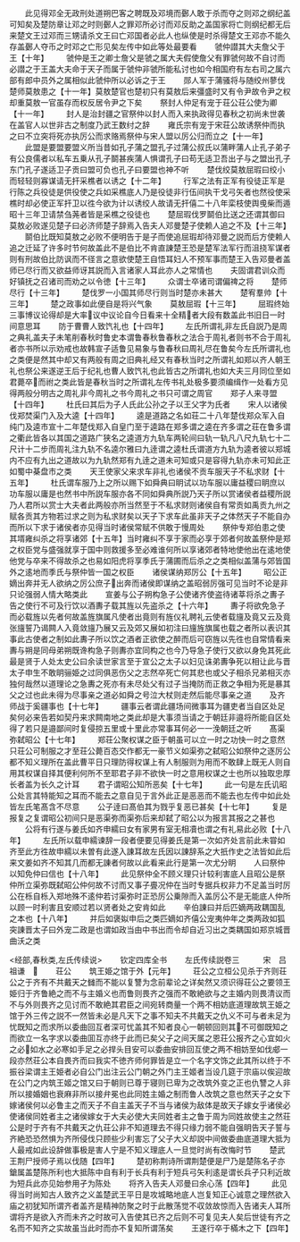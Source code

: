 <!-- { "loadSidebar": true } -->
　　此见得邓全无政刑处道朔巴客之聘既及邓境而鄾人敢于杀而夺之则邓之纲纪盖可知矣及楚防章让邓之时则鄾人之罪邓所必讨而邓反助之盖国家将亡则纲纪都无后来楚文王过邓而三甥请杀文王曰亡邓国者必此人也纵使是时杀得楚文王邓亦不能久存盖鄾人夺币之时邓之亡形见矣左传中如此等处最要看
　　虢仲譛其大夫詹父于王【十年】
　　虢仲是王之卿士詹父是虢之属大夫假使詹父有罪虢何故不自讨而必譛之于王盖大夫命于天子而属于虢仲非虢所能私讨也如今相国府有左右司之属六部有郎中员外之属相似此虢仲所以必诉之于王
　　郧人军于蒲骚将与随绞州蓼伐楚师莫敖患之【十一年】莫敖楚官也楚初只有莫敖后来彊盛时又有令尹故令尹之权却重莫敖一官虽存而权反居令尹之下矣
　　祭封人仲足有宠于荘公荘公使为卿【十一年】
　　封人是治封疆之官祭仲以封人而入来执政得见春秋之初尚未世袭在盖官人以世非古之制度乃武王数纣之辞
　　雍氏宗有宠于宋荘公故诱祭仲而执之曰不立突将死亦执厉公而求赂焉祭仲与宋人盟以厉公归而立之【十一年】
　　此盟是要盟要盟义所当昔如孔子蒲之盟孔子过蒲公叔氏以蒲畔蒲人止孔子弟子有公良儒者以私车五乗从孔子鬬甚疾蒲人惧谓孔子曰苟无适卫吾出子与之盟出孔子东门孔子遂适卫子贡曰盟可负也孔子曰要盟也神不听
　　楚伐绞莫敖屈瑕曰绞小而轻轻则寡谋请无扞采樵者以诱之【十二年】
　　行军之法有正军有役徒正军是行陈之兵役徒是供役使之兵如采樵底人乃是役徒非行伍间执干戈弓矢者也然役使采樵时却必使正军扞卫以徃今欲为计以诱绞人故请无扞僖二十八年栾枝使舆曵柴而遁昭十三年卫请禁刍荛者皆是采樵之役徒也
　　楚屈瑕伐罗鬬伯比送之还谓其御曰莫敖必败遂见楚子曰必济师楚子辞焉入告夫人邓曼楚子使赖人追之不及【十三年】
　　鬬伯比既知莫敖之必败不便明告于是子而使追屈瑕却待邓曼之説而后方使赖人追之迁延了许多时节何故盖此不是伯比不肯直諌楚王恐是楚军法军行而沮挠军谋者则有刑故伯比防讽而不径言之意欲使楚王自悟耳妇人不预军事而楚王入告邓曼者盖师已尽行而又欲益师讶其説而入言诸家人耳此亦人之常情也
　　夫固谓君训众而好镇抚之召诸司而劝之以令徳【十三年】
　　众谓士卒诸司谓偏禆之将
　　楚师尽行【十三年】
　　楚伐罗一小国其师尽行则当时楚亦未甚大
　　楚宥羣帅【十三年】
　　楚之政事如此便自是将兴气象
　　莫敖屈瑕【十三年】
　　屈瑕终始三事博议论得却是大率议中议论自今日看来十全精者大段有数盖此书旧日一时间意思耳
　　防于曹曹人致饩礼也【十四年】
　　左氏所谓礼非左氏自説乃是周之典礼盖夫子未笔削春秋时鲁史本谓鲁春秋鲁春秋之法合于周礼者则书不合于周礼者亦书所以示劝戒也故韩宣子适鲁见易象与鲁春秋曰周礼尽在鲁矣今左氏所谓礼也之类便是然其中却又有两般有周之旧典礼经又有春秋当时之所谓礼如郑以齐人朝王礼也祭公来遂逆王后于纪礼也曹人致饩礼也此皆古之所谓礼也如大夫三月同位至如君薨卒而祔之类此皆是春秋当时之所谓礼左传书礼处极多要须编缉作一处看方见得两般分明古之周礼非今周礼之书今周礼之书只可谓之周官
　　郑子人来寻盟【十四年】
　　杜氏曰其后为子人氏此公孙之子以王父字为氏者
　　宋人以诸侯伐郑焚渠门入及大逵【十四年】
　　逵是道路之名如荘二十八年楚伐郑众军入自纯门及逵市宣十二年楚伐郑入自皇门至于逵路在郑多谓之逵在齐多谓之荘在鲁多谓之衢此皆各以其国之道路广狭名之逵道方九轨车两轮间曰轨一轨凡八尺九轨七十二尺计十二步而周礼注九轨不名逵尔雅曰九逹谓之逵杜氏谓道方九轨为逵者彼以郑城内不应有九出之道故以为九轨然郑有九逹之道未可知或只是容得九轨亦未可知此正如蜀中棊盘市之类
　　天王使家父来求车非礼也诸侯不贡车服天子不私求财【十五年】
　　杜氏谓车服乃上之所以赐下如舜典曰眀试以功车服以庸益稷曰眀庶以功车服以庸是也然书中所説车服亦各不同如舜典所説乃天子所以赏诸侯者益稷所説乃人君所以赏士大夫者此两般亦所当然至于不私求财则诸侯自有常贡如禹贡九州之赋各贡其方物若过求之则为私求财矣以天子下求车此虽非天子之体然天子不能自办而所以下求于诸侯者亦见得当时诸侯常赋不供敢于慢周处
　　祭仲专郑伯患之使其壻雍纠杀之将享诸郊【十五年】当时雍纠不享于家而必享于郊者何故盖祭仲是郑之权臣党与盛强就享于国中则救援多至必难谁何所以享诸郊者特地使他出在逺地使他党与卒来不得故杀之也易如阳虎将享季氏于蒲圃而后杀之之类相似盖蒲与郊皆国外之逺地而季氏与祭仲皆一国之权臣
　　诸侯谋纳郑厉公【十五年】
　　昭公正嫡出奔并无人欲纳之厉公庶子出奔而诸侯即谋纳之盖昭弱厉强可见当时不论是非只论强弱人情大略类此
　　宣姜与公子朔构急子公使诸齐使盗待诸莘将杀之夀子告之使行不可及行饮以酒夀子载其旌以先盗杀之【十六年】
　　夀子将欲免急子而必载旌以先者何故盖旌旗属凡使者出竟则有旌仪礼聘礼云使者载旜及竟又云及竟张旜誓乃谒闗人入竟敛旜乃展又云及郊又展如初注曰旜旌旗属也载之者所以表识其事此古使者之制如此夀子所以饮之酒者正欲使之醉而后可窃旌以先徃也自常情看来夀与朔是同母弟朔既谗构急子则夀亦宜同构之也今乃导急子使行又欲以身免其死此最是贤于人处太史公曰余读世家言至于宣公之太子以妇见诛弟夀争死以相让此与晋太子申生不敢眀骊姫之过同俱恶伤父之志然卒死亡何其悲也或父子相杀兄弟相灭亦独何哉然以道理论之急夀之死亦有未尽处父有过子当掩防而正救之争相为死是暴其父之过也此未得为尽事亲之道必如舜之号泣大杖则走然后能尽事亲之道
　　及齐师战于奚疆事也【十七年】
　　疆事云者谓此疆场间微事耳为疆吏者当自区处足矣何必来告若如契丹来求闗南地之类此却是大事须当请之于朝廷非邉将所能自区处得了若只是邉鄙间时复侵掠五里或十里此亦常事耳何必一一浼朝廷之听
　　髙渠弥弑昭公【十七年】
　　郑荘公聚权谋之臣于朝虽可以立一时之功快一时之意然只荘公可制服之才至荘公薨百态交作都无一豪节义如渠弥之弑昭公如祭仲之逐厉公都不知义理所在盖此曹平日只理防得权谋上有人制服则为用而不敢肆上既无人则自用其权谋自择其便利何所不至耶君子非不欲快一时之意用权谋之士也所以独取忠厚长者盖为长久之计耳
　　君子谓昭公知所恶矣【十七年】
　　此一句是左氏讥昭公处言其特能知之耳而不能去之意自见于言外此正是恶恶而不能去也左传中如此处皆左氏笔髙含不尽意
　　公子逹曰髙伯其为戮乎复恶已甚矣【十七年】
　　复是报复之复谓昭公初间只是恶渠弥而渠弥后来却弑了昭公以为报言其报之之甚也
　　公将有行遂与姜氏如齐申繻曰女有家男有室无相凟也谓之有礼易此必败【十八年】
　　左氏所以载申繻谏辞一段者便要见得姜氏是第一次如齐处言前此未甞如齐至此方徃故申繻以未曽有此遂入諌耳故左氏因以諌辞系之大扺作史之法皆如此后来文姜如齐不知其几而都无諌者何故以此看来此行是第一次尤分眀
　　人曰祭仲以知免仲曰信也【十八年】
　　此见祭仲全不顾义理只计较利害底人且昭公是祭仲所立渠弥既弑昭公仲何故不讨而又事子亹况仲在当时专据兵权非力不足盖当时厉公在栎自栎入郑地殊不逺仲若讨渠弥时正恐厉公乗隙而入盖厉公不是无能底人仲所以顾一时利害且安顺过若以贤者处之安肯如此
　　辛伯諌曰并后匹嫡两政耦国乱之本也【十八年】
　　并后如褒姒申后之类匹嫡如齐僖公宠夷仲年之类两政如狐突諌晋太子曰外宠二政是也谓如政当由中书出而令却自近习出之类耦国如郑京城晋曲沃之类

<经部,春秋类,左氏传续说>
　　钦定四库全书
　　左氏传续説卷三　　　宋　吕祖谦　
　　荘公
　　筑王姫之馆于外【元年】
　　荘公之立桓公见杀于齐则荘公之于齐有不共戴天之雠而不能以复讐为念前辈论之详矣然又须识得荘公之要领王姫归于齐鲁絶之而不与主婚义也而鲁则畏齐之强而不敢絶欲与之主婚内则畏清议而不与外则畏齐之见讨而不敢絶其君臣之间宛转商量一个两不相妨底道理故筑王姫之馆于外三传之説不一然皆未必是凡天下之事不知夫不共戴天之仇义不可与者未足为忧既知之而求所以委曲回互者深可忧盖其不知者良心一朝顿回则其不可御既知之而欲立一名字求以委曲囬互亦终于此而已矣父子之间天属之恩荘公报齐之心宜如火之必如水之必寒如手足之必捍头目安可以委曲安排回互使之两不相妨至如伐郕一段亦然荘公本自畏齐而曰我实不徳齐师何罪皆是立一个名字文饰之此其所以终于不振谷梁谓主王姫者必自公门出注云公门朝之外门主王姬者当设几筵于宗庙以俟迎故在公门之内筑王姬之馆又曰于朝则已尊于寝则已卑为之改筑外变之正也仇讐之人非所以接婚姻也衰麻非所以接弁冕也此同姓主婚之制而鲁人改筑之意也然天子之女下嫁诸侯何以必鲁主之而天子不自主盖天子不当与诸侯为敌体是故天子嫁女乎诸侯必使诸侯同姓者主之诸侯嫁女于大夫必使大夫同姓者主之鲁于周为同姓故使主之然荘公是时于齐有不共戴天之仇荘公非不知道理去不得只缘力弱不能自强眀告天子誓与齐絶恐恐然惧为齐所侵伐只顾些少利害忘了父子大义却説中间做委曲底道理大抵为人最戒如此设辞做事极是害人宁是不知义理底人一旦觉时尚有改悔时节
　　楚武王荆尸授师孑焉以伐随【四年】
　　楚初称荆诗所谓荆楚便是尸乃是楚陈名孑亦鎗属盖楚陈所利也大抵陈中自有利于长兵有利于短兵弓矢利逺是谓长兵孑只利近故为短兵此亦见始参用孑为陈处
　　将齐入告夫人邓曼曰余心荡【四年】
　　此见得当时尚知古人致齐之义盖楚武王平日是攻城略地底人岂复知正心诚意之理然欲入庙之初犹知所谓齐者盖齐是精神防聚之时于此散荡觉不収敛故惊而入告诸夫人耳所谓将齐是欲入齐而未齐之时故可入告使其已齐之后则不可复见夫人矣后世徒有齐之名而不知齐之实故虽当此时而亦不复知所谓荡矣
　　王遂行卒于樠木之下【四年】
